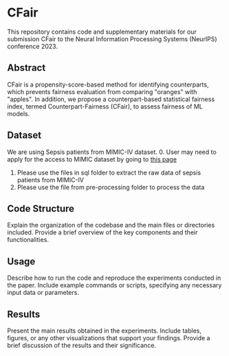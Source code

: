 # CFair

This repository contains code and supplementary materials for our submission CFair to the Neural Information Processing Systems (NeurIPS) conference 2023.

## Abstract
CFair is a propensity-score-based method for identifying counterparts, which prevents fairness evaluation from comparing "oranges" with "apples". 
In addition, we propose a counterpart-based statistical fairness index, termed Counterpart-Fairness (CFair), to assess fairness of ML models.

## Dataset
We are using Sepsis patients from MIMIC-IV dataset.
0. User may need to apply for the access to MIMIC dataset by going to [this page](https://physionet.org/content/mimiciii/1.4/)
1. Please use the files in sql folder to extract the raw data of sepsis patients from MIMIC-IV 
2. Please use the file from pre-processing folder to process the data

## Code Structure
Explain the organization of the codebase and the main files or directories included. Provide a brief overview of the key components and their functionalities.

## Usage
Describe how to run the code and reproduce the experiments conducted in the paper. Include example commands or scripts, specifying any necessary input data or parameters.

## Results
Present the main results obtained in the experiments. Include tables, figures, or any other visualizations that support your findings. Provide a brief discussion of the results and their significance.

